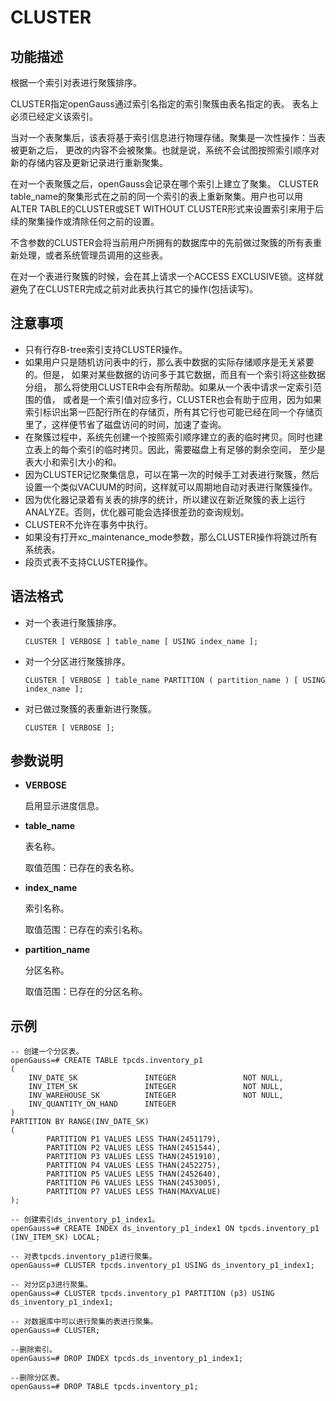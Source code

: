 # CLUSTER<a name="ZH-CN_TOPIC_0289899899"></a>

## 功能描述<a name="zh-cn_topic_0283137352_zh-cn_topic_0237122092_zh-cn_topic_0059778981_s0e572999489a4677bdb5354183b3efbf"></a>

根据一个索引对表进行聚簇排序。

CLUSTER指定openGauss通过索引名指定的索引聚簇由表名指定的表。 表名上必须已经定义该索引。

当对一个表聚集后，该表将基于索引信息进行物理存储。聚集是一次性操作：当表被更新之后， 更改的内容不会被聚集。也就是说，系统不会试图按照索引顺序对新的存储内容及更新记录进行重新聚集。

在对一个表聚簇之后，openGauss会记录在哪个索引上建立了聚集。 CLUSTER table\_name的聚集形式在之前的同一个索引的表上重新聚集。用户也可以用ALTER TABLE的CLUSTER或SET WITHOUT CLUSTER形式来设置索引来用于后续的聚集操作或清除任何之前的设置。

不含参数的CLUSTER会将当前用户所拥有的数据库中的先前做过聚簇的所有表重新处理，或者系统管理员调用的这些表。

在对一个表进行聚簇的时候，会在其上请求一个ACCESS EXCLUSIVE锁。这样就避免了在CLUSTER完成之前对此表执行其它的操作\(包括读写\)。

## 注意事项<a name="zh-cn_topic_0283137352_zh-cn_topic_0237122092_zh-cn_topic_0059778981_s4e7b14ca57a84f719386c5788cc36e67"></a>

-   只有行存B-tree索引支持CLUSTER操作。
-   如果用户只是随机访问表中的行，那么表中数据的实际存储顺序是无关紧要的。但是， 如果对某些数据的访问多于其它数据，而且有一个索引将这些数据分组， 那么将使用CLUSTER中会有所帮助。如果从一个表中请求一定索引范围的值， 或者是一个索引值对应多行，CLUSTER也会有助于应用，因为如果索引标识出第一匹配行所在的存储页，所有其它行也可能已经在同一个存储页里了，这样便节省了磁盘访问的时间，加速了查询。
-   在聚簇过程中，系统先创建一个按照索引顺序建立的表的临时拷贝。同时也建立表上的每个索引的临时拷贝。因此，需要磁盘上有足够的剩余空间， 至少是表大小和索引大小的和。
-   因为CLUSTER记忆聚集信息，可以在第一次的时候手工对表进行聚簇，然后设置一个类似VACUUM的时间，这样就可以周期地自动对表进行聚簇操作。
-   因为优化器记录着有关表的排序的统计，所以建议在新近聚簇的表上运行ANALYZE。否则，优化器可能会选择很差劲的查询规划。
-   CLUSTER不允许在事务中执行。
-   如果没有打开xc\_maintenance\_mode参数，那么CLUSTER操作将跳过所有系统表。
-   段页式表不支持CLUSTER操作。

## 语法格式<a name="zh-cn_topic_0283137352_zh-cn_topic_0237122092_zh-cn_topic_0059778981_s893ab8c9210b4276b975b47546c2f17e"></a>

-   对一个表进行聚簇排序。

    ```
    CLUSTER [ VERBOSE ] table_name [ USING index_name ];
    ```

-   对一个分区进行聚簇排序。

    ```
    CLUSTER [ VERBOSE ] table_name PARTITION ( partition_name ) [ USING index_name ];
    ```

-   对已做过聚簇的表重新进行聚簇。

    ```
    CLUSTER [ VERBOSE ];
    ```


## 参数说明<a name="zh-cn_topic_0283137352_zh-cn_topic_0237122092_zh-cn_topic_0059778981_s28dde0419d7548e78e12c7de2cb64fa8"></a>

-   **VERBOSE**

    启用显示进度信息。

-   **table\_name**

    表名称。

    取值范围：已存在的表名称。

-   **index\_name**

    索引名称。

    取值范围：已存在的索引名称。

-   **partition\_name**

    分区名称。

    取值范围：已存在的分区名称。


## 示例<a name="zh-cn_topic_0283137352_zh-cn_topic_0237122092_zh-cn_topic_0059778981_sdb050484e7b9488899733d8718cd9dad"></a>

```
-- 创建一个分区表。
openGauss=# CREATE TABLE tpcds.inventory_p1
(
    INV_DATE_SK               INTEGER               NOT NULL,
    INV_ITEM_SK               INTEGER               NOT NULL,
    INV_WAREHOUSE_SK          INTEGER               NOT NULL,
    INV_QUANTITY_ON_HAND      INTEGER
)
PARTITION BY RANGE(INV_DATE_SK)
(
        PARTITION P1 VALUES LESS THAN(2451179),
        PARTITION P2 VALUES LESS THAN(2451544),
        PARTITION P3 VALUES LESS THAN(2451910),
        PARTITION P4 VALUES LESS THAN(2452275),
        PARTITION P5 VALUES LESS THAN(2452640),
        PARTITION P6 VALUES LESS THAN(2453005),
        PARTITION P7 VALUES LESS THAN(MAXVALUE)
);

-- 创建索引ds_inventory_p1_index1。
openGauss=# CREATE INDEX ds_inventory_p1_index1 ON tpcds.inventory_p1 (INV_ITEM_SK) LOCAL;

-- 对表tpcds.inventory_p1进行聚集。
openGauss=# CLUSTER tpcds.inventory_p1 USING ds_inventory_p1_index1;

-- 对分区p3进行聚集。
openGauss=# CLUSTER tpcds.inventory_p1 PARTITION (p3) USING ds_inventory_p1_index1;

-- 对数据库中可以进行聚集的表进行聚集。
openGauss=# CLUSTER;

--删除索引。
openGauss=# DROP INDEX tpcds.ds_inventory_p1_index1;

--删除分区表。
openGauss=# DROP TABLE tpcds.inventory_p1;
```